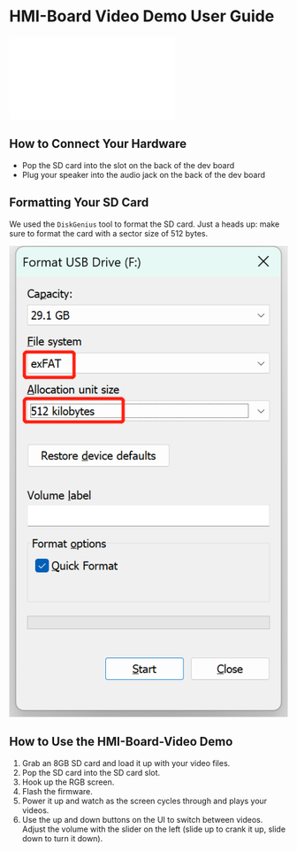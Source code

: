 # HMI-Board Video Demo User Guide

![](projects/rt_lvgl_demo/README.md)

## How to Connect Your Hardware

- Pop the SD card into the slot on the back of the dev board
- Plug your speaker into the audio jack on the back of the dev board

## Formatting Your SD Card

We used the `DiskGenius` tool to format the SD card. Just a heads up: make sure to format the card with a sector size of 512 bytes.

![](projects/rt_lvgl_demo/docs/picture/9.png)

## How to Use the HMI-Board-Video Demo

1. Grab an 8GB SD card and load it up with your video files.
2. Pop the SD card into the SD card slot.
3. Hook up the RGB screen.
4. Flash the firmware.
5. Power it up and watch as the screen cycles through and plays your videos.
6. Use the up and down buttons on the UI to switch between videos. Adjust the volume with the slider on the left (slide up to crank it up, slide down to turn it down).
